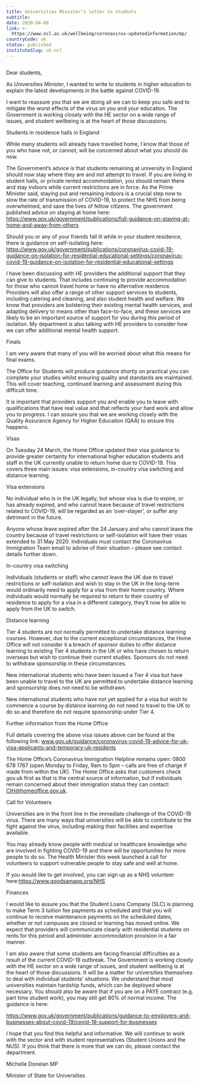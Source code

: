 ```yaml
---
title: Universities Minister's letter to students
subtitle: 
date: 2020-04-08
link: >-
  https://www.ncl.ac.uk/wellbeing/coronavirus-updatedinformation/mp/
countryCode: uk
status: published
instituteSlug: uk-ncl
---
```

![]()

Dear students,

As Universities Minister, I wanted to write to students in higher education to explain the latest developments in the battle against COVID-19.

I want to reassure you that we are doing all we can to keep you safe and to mitigate the worst effects of the virus on you and your education. The Government is working closely with the HE sector on a wide range of issues, and student wellbeing is at the heart of those discussions.

Students in residence halls in England



While many students will already have travelled home, I know that those of you who have not, or cannot, will be concerned about what you should do now.

The Government’s advice is that students remaining at university in England should now stay where they are and not attempt to travel. If you are living in student halls, or private rented accommodation, you should remain there and stay indoors while current restrictions are in force. As the Prime Minister said, staying put and remaining indoors is a crucial step now to slow the rate of transmission of COVID-19, to protect the NHS from being overwhelmed, and save the lives of fellow citizens. The government published advice on staying at home here: https://www.gov.uk/government/publications/full-guidance-on-staying-at-home-and-away-from-others

Should you or any of your friends fall ill while in your student residence, there is guidance on self-isolating here: https://www.gov.uk/government/publications/coronavirus-covid-19-guidance-on-isolation-for-residential-educational-settings/coronavirus-covid-19-guidance-on-isolation-for-residential-educational-settings

I have been discussing with HE providers the additional support that they can give to students. That includes continuing to provide accommodation for those who cannot travel home or have no alternative residence. Providers will also offer a range of other support services to students, including catering and cleaning, and also student health and welfare. We know that providers are bolstering their existing mental health services, and adapting delivery to means other than face-to-face, and these services are likely to be an important source of support for you during this period of isolation. My department is also talking with HE providers to consider how we can offer additional mental health support.

Finals

I am very aware that many of you will be worried about what this means for final exams.

The Office for Students will produce guidance shortly on practical you can complete your studies whilst ensuring quality and standards are maintained. This will cover teaching, continued learning and assessment during this difficult time.

It is important that providers support you and enable you to leave with qualifications that have real value and that reflects your hard work and allow you to progress. I can assure you that we are working closely with the Quality Assurance Agency for Higher Education (QAA) to ensure this happens.

Visas



On Tuesday 24 March, the Home Office updated their visa guidance to provide greater certainty for international higher education students and staff in the UK currently unable to return home due to COVID-19. This covers three main issues: visa extensions, in-country visa switching and distance learning.

Visa extensions

No individual who is in the UK legally, but whose visa is due to expire, or has already expired, and who cannot leave because of travel restrictions related to COVID-19, will be regarded as an ‘over-stayer’, or suffer any detriment in the future.

Anyone whose leave expired after the 24 January and who cannot leave the country because of travel restrictions or self-isolation will have their visas extended to 31 May 2020. Individuals must contact the Coronavirus Immigration Team email to advise of their situation – please see contact details further down.

In-country visa switching



Individuals (students or staff) who cannot leave the UK due to travel restrictions or self-isolation and wish to stay in the UK in the long-term would ordinarily need to apply for a visa from their home country. Where individuals would normally be required to return to their country of residence to apply for a visa in a different category, they’ll now be able to apply from the UK to switch.

Distance learning

Tier 4 students are not normally permitted to undertake distance learning courses. However, due to the current exceptional circumstances, the Home Office will not consider it a breach of sponsor duties to offer distance learning to existing Tier 4 students in the UK or who have chosen to return overseas but wish to continue their current studies. Sponsors do not need to withdraw sponsorship in these circumstances.

New international students who have been issued a Tier 4 visa but have been unable to travel to the UK are permitted to undertake distance learning and sponsorship does not need to be withdrawn.

New international students who have not yet applied for a visa but wish to commence a course by distance learning do not need to travel to the UK to do so and therefore do not require sponsorship under Tier 4.

Further information from the Home Office



Full details covering the above visa issues above can be found at the following link: www.gov.uk/guidance/coronavirus-covid-19-advice-for-uk-visa-applicants-and-temporary-uk-residents

The Home Office’s Coronavirus Immigration Helpline remains open: 0800 678 1767 (open Monday to Friday, 9am to 5pm – calls are free of charge if made from within the UK). The Home Office asks that customers check gov.uk first as that is the central source of information, but if individuals remain concerned about their immigration status they can contact: CIH@homeoffice.gov.uk.

Call for Volunteers

Universities are in the front line in the immediate challenge of the COVID-19 virus. There are many ways that universities will be able to contribute to the fight against the virus, including making their facilities and expertise available.

You may already know people with medical or healthcare knowledge who are involved in fighting COVID-19 and there will be opportunities for more people to do so. The Health Minister this week launched a call for volunteers to support vulnerable people to stay safe and well at home.

If you would like to get involved, you can sign up as a NHS volunteer here:https://www.goodsamapp.org/NHS

Finances

I would like to assure you that the Student Loans Company (SLC) is planning to make Term 3 tuition fee payments as scheduled and that you will continue to receive maintenance payments on the scheduled dates, whether or not campuses are closed or learning has moved online. We expect that providers will communicate clearly with residential students on rents for this period and administer accommodation provision in a fair manner.

I am also aware that some students are facing financial difficulties as a result of the current COVID-19 outbreak. The Government is working closely with the HE sector on a wide range of issues, and student wellbeing is at the heart of those discussions. It will be a matter for universities themselves to deal with individual students’ situations. We understand that most universities maintain hardship funds, which can be deployed where necessary. You should also be aware that if you are on a PAYE contract (e.g. part time student work), you may still get 80% of normal income. The guidance is here:

https://www.gov.uk/government/publications/guidance-to-employers-and-businesses-about-covid-19/covid-19-support-for-businesses

I hope that you find this helpful and informative. We will continue to work with the sector and with student representatives (Student Unions and the NUS). If you think that there is more that we can do, please contact the department.

Michelle Donelan MP

Minister of State for Universities

